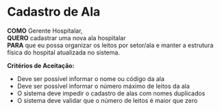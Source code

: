 
# Cadastro de Ala

**COMO** Gerente Hospitalar,   
**QUERO** cadastrar uma nova ala hospitalar  
**PARA** que eu possa organizar os leitos por setor/ala e manter a estrutura física do hospital atualizada no sistema.   

**Critérios de Aceitação:**

- Deve ser possível informar o nome ou código da ala  
- Deve ser possível informar o número máximo de leitos da ala  
- O sistema deve impedir o cadastro de alas com nomes duplicados  
- O sistema deve validar que o número de leitos é maior que zero  